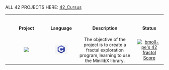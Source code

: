 <table>
  
<th align="center">
<img width="500.5">
<p>Project</p>
</th>

<th align="center">
<img width="100">
<p>Language</p>
</th>
 
 
<th align="center">
<img width="225">
<p>Description</p>
</th>
 
  
<th align="center">
<img width="250.5">
<p>Status</p>
</th>
  
<tr>
<td align="center"><a href=https://github.com/ChewyToast/02_fractol><img src="https://github.com/ChewyToast/ChewyToast/blob/main/assets/02_fractol.png"><a/></td>
<td align="center"><a href=#><img width=40px src="https://github.com/ChewyToast/ChewyToast/blob/main/assets/logo_c.jpg"><a/></td>
<td align="center">The objective of the project is to create a fractal exploration program, learning to use the MinilibX library.</td>
<td align="center"><a href="href=https://github.com/ChewyToast/02_fractol"><img src="https://badge42.vercel.app/api/v2/cl8a35p1o00060hjtc2e3ktt3/project/2829601" alt="bmoll-pe's 42 fractol Score" /></a><a/></td>
</tr>
  
ALL 42 PROJECTS HERE: [42_Cursus](https://github.com/ChewyToast/42_Cursus)
